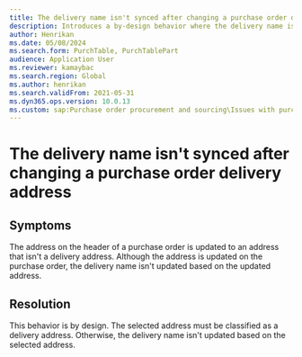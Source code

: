 ```yaml
---
title: The delivery name isn't synced after changing a purchase order delivery address
description: Introduces a by-design behavior where the delivery name isn't synced after you change the delivery address on a purchase order header.
author: Henrikan
ms.date: 05/08/2024
ms.search.form: PurchTable, PurchTablePart
audience: Application User
ms.reviewer: kamaybac
ms.search.region: Global
ms.author: henrikan
ms.search.validFrom: 2021-05-31
ms.dyn365.ops.version: 10.0.13
ms.custom: sap:Purchase order procurement and sourcing\Issues with purchase orders
---
```

# The delivery name isn't synced after changing a purchase order delivery address

## Symptoms

The address on the header of a purchase order is updated to an address that isn't a delivery address. Although the address is updated on the purchase order, the delivery name isn't updated based on the updated address.

## Resolution

This behavior is by design. The selected address must be classified as a delivery address. Otherwise, the delivery name isn't updated based on the selected address.
